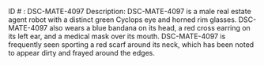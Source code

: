 ID # : DSC-MATE-4097
Description: DSC-MATE-4097 is a male real estate agent robot with a distinct green Cyclops eye and horned rim glasses. DSC-MATE-4097 also wears a blue bandana on its head, a red cross earring on its left ear, and a medical mask over its mouth. DSC-MATE-4097 is frequently seen sporting a red scarf around its neck, which has been noted to appear dirty and frayed around the edges.